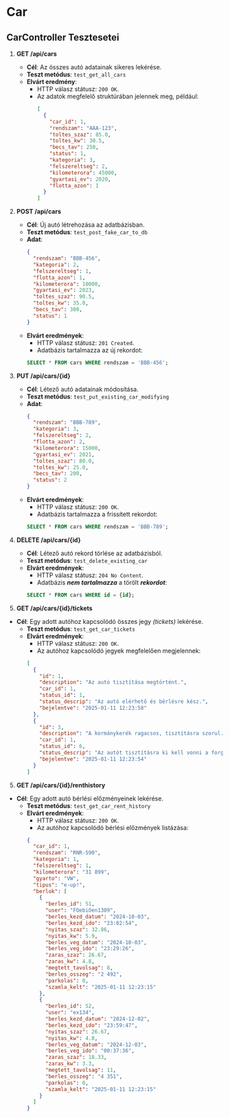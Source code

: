 # Car

## CarController Tesztesetei

1. **GET /api/cars**
   - **Cél**: Az összes autó adatainak sikeres lekérése.
   - **Teszt metódus**: `test_get_all_cars`
   - **Elvárt eredmény**:
     - HTTP válasz státusz: `200 OK`.
     - Az adatok megfelelő struktúrában jelennek meg, például:
       ```json
       [
         {
           "car_id": 1,
           "rendszam": "AAA-123",
           "toltes_szaz": 85.0,
           "toltes_kw": 30.5,
           "becs_tav": 250,
           "status": 1,
           "kategoria": 3,
           "felszereltseg": 2,
           "kilometerora": 45000,
           "gyartasi_ev": 2020,
           "flotta_azon": 1
         }
       ]
       ```
2. **POST /api/cars**

   - **Cél**: Új autó létrehozása az adatbázisban.
   - **Teszt metódus**: `test_post_fake_car_to_db`
   - **Adat**:
     ```json
     {
       "rendszam": "BBB-456",
       "kategoria": 2,
       "felszereltseg": 1,
       "flotta_azon": 1,
       "kilometerora": 10000,
       "gyartasi_ev": 2023,
       "toltes_szaz": 90.5,
       "toltes_kw": 35.0,
       "becs_tav": 300,
       "status": 1
     }
     ```
   - **Elvárt eredmények**:
     - HTTP válasz státusz: `201 Created`.
     - Adatbázis tartalmazza az új rekordot:
     ```sql
     SELECT * FROM cars WHERE rendszam = 'BBB-456';
     ```

3. **PUT /api/cars/{id}**

   - **Cél**: Létező autó adatainak módosítása.
   - **Teszt metódus**: `test_put_existing_car_modifying`
   - **Adat**:
     ```json
     {
       "rendszam": "BBB-789",
       "kategoria": 3,
       "felszereltseg": 2,
       "flotta_azon": 2,
       "kilometerora": 15000,
       "gyartasi_ev": 2021,
       "toltes_szaz": 80.0,
       "toltes_kw": 25.0,
       "becs_tav": 200,
       "status": 2
     }
     ```
   - **Elvárt eredmények**:
     - HTTP válasz státusz: `200 OK`.
     - Adatbázis tartalmazza a frissített rekordot:
     ```sql
     SELECT * FROM cars WHERE rendszam = 'BBB-789';
     ```

4. **DELETE /api/cars/{id}**

   - **Cél**: Létező autó rekord törlése az adatbázisból.
   - **Teszt metódus**: `test_delete_existing_car`
   - **Elvárt eredmények**:
     - HTTP válasz státusz: `204 No Content`.
     - Adatbázis **_nem tartalmazza_** a törölt **_rekordot_**:
     ```sql
     SELECT * FROM cars WHERE id = {id};
     ```

5. **GET /api/cars/{id}/tickets**

- **Cél**: Egy adott autóhoz kapcsolódó összes jegy _(tickets)_ lekérése.
  - **Teszt metódus**: `test_get_car_tickets`
  - **Elvárt eredmények**:
    - HTTP válasz státusz: `200 OK`.
    - Az autóhoz kapcsolódó jegyek megfelelően megjelennek:
    ```json
    [
      {
        "id": 1,
        "description": "Az autó tisztítása megtörtént.",
        "car_id": 1,
        "status_id": 1,
        "status_descrip": "Az autó elérhető és bérlésre kész.",
        "bejelentve": "2025-01-11 12:23:58"
      },
      {
        "id": 3,
        "description": "A kormánykerék ragacsos, tisztításra szorul.",
        "car_id": 1,
        "status_id": 6,
        "status_descrip": "Az autót tisztításra ki kell vonni a forgalomból.",
        "bejelentve": "2025-01-11 12:23:54"
      }
    ]
    ```

5. **GET /api/cars/{id}/renthistory**

- **Cél**: Egy adott autó bérlési előzményeinek lekérése.
  - **Teszt metódus**: `test_get_car_rent_history`
  - **Elvárt eredmények**:
    - HTTP válasz státusz: `200 OK`.
    - Az autóhoz kapcsolódó bérlési előzmények listázása:
    ```json
    {
      "car_id": 1,
      "rendszam": "RNR-590",
      "kategoria": 1,
      "felszereltseg": 1,
      "kilometerora": "31 899",
      "gyarto": "VW",
      "tipus": "e-up!",
      "berlok": [
        {
          "berles_id": 51,
          "user": "FOebiOen1309",
          "berles_kezd_datum": "2024-10-03",
          "berles_kezd_ido": "23:02:54",
          "nyitas_szaz": 32.86,
          "nyitas_kw": 5.9,
          "berles_veg_datum": "2024-10-03",
          "berles_veg_ido": "23:29:26",
          "zaras_szaz": 26.67,
          "zaras_kw": 4.8,
          "megtett_tavolsag": 8,
          "berles_osszeg": "2 492",
          "parkolas": 0,
          "szamla_kelt": "2025-01-11 12:23:15"
        },
        {
          "berles_id": 52,
          "user": "ex134",
          "berles_kezd_datum": "2024-12-02",
          "berles_kezd_ido": "23:59:47",
          "nyitas_szaz": 26.67,
          "nyitas_kw": 4.8,
          "berles_veg_datum": "2024-12-03",
          "berles_veg_ido": "00:37:36",
          "zaras_szaz": 18.33,
          "zaras_kw": 3.3,
          "megtett_tavolsag": 11,
          "berles_osszeg": "4 351",
          "parkolas": 0,
          "szamla_kelt": "2025-01-11 12:23:15"
        }
      ]
    }
    ```